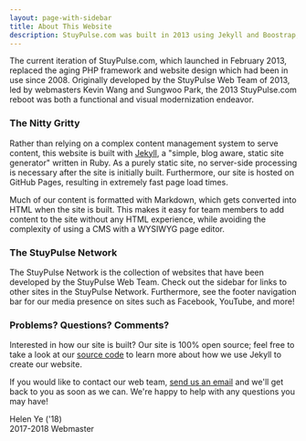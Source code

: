 ```yaml
---
layout: page-with-sidebar
title: About This Website
description: StuyPulse.com was built in 2013 using Jekyll and Boostrap, and the source code is available on Github.
---
```

The current iteration of StuyPulse.com, which launched in February 2013, replaced the aging PHP framework and website design which had been in use since 2008. Originally developed by the StuyPulse Web Team of 2013, led by webmasters Kevin Wang and Sungwoo Park, the 2013 StuyPulse.com reboot was both a functional and visual modernization endeavor.

### The Nitty Gritty
Rather than relying on a complex content management system to serve content, this website is built with [Jekyll](http://jekyllrb.com/), a "simple, blog aware, static site generator" written in Ruby. As a purely static site, no server-side processing is necessary after the site is initially built. Furthermore, our site is hosted on GitHub Pages, resulting in extremely fast page load times.

Much of our content is formatted with Markdown, which gets converted into HTML when the site is built. This makes it easy for team members to add content to the site without any HTML experience, while avoiding the complexity of using a CMS with a WYSIWYG page editor.

### The StuyPulse Network
The StuyPulse Network is the collection of websites that have been developed by the StuyPulse Web Team. Check out the sidebar for links to other sites in the StuyPulse Network. Furthermore, see the footer navigation bar for our media presence on sites such as Facebook, YouTube, and more!

### Problems? Questions? Comments?
Interested in how our site is built? Our site is 100% open source; feel free to take a look at our [source code](https://github.com/Team694/team694.github.com) to learn more about how we use Jekyll to create our website.

If you would like to contact our web team, [send us an email](/contact/) and we'll get back to you as soon as we can. We're happy to help with any questions you may have!

Helen Ye ('18)  
2017-2018 Webmaster
